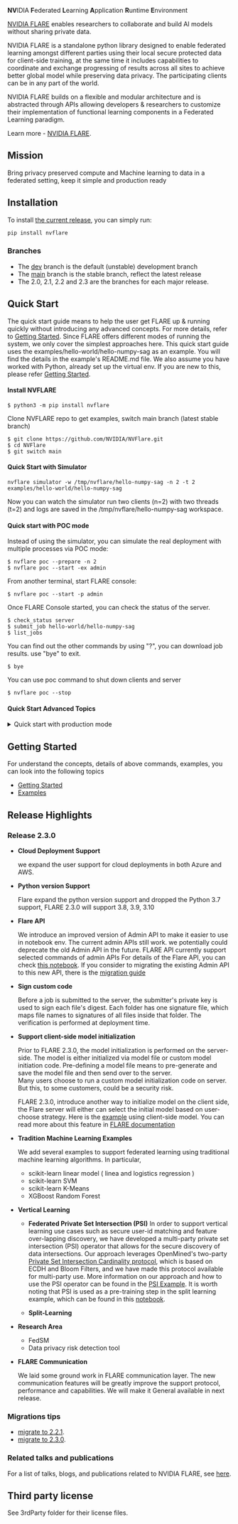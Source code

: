 **NV**IDIA **F**ederated **L**earning **A**pplication **R**untime **E**nvironment


[NVIDIA FLARE](https://nvflare.readthedocs.io/en/main/index.html) enables researchers to collaborate and build AI models without sharing private data. 

NVIDIA FLARE is a standalone python library designed to enable federated learning amongst different parties using their local secure protected data for client-side training, at the same time it includes capabilities to coordinate and exchange progressing of results across all sites to achieve better global model while preserving data privacy. The participating clients can be in any part of the world. 

NVIDIA FLARE builds on a flexible and modular architecture and is abstracted through APIs allowing developers & researchers to customize their implementation of functional learning components in a Federated Learning paradigm. 

Learn more - [NVIDIA FLARE](https://nvflare.readthedocs.io/en/main/index.html).


## Mission

Bring privacy preserved compute and Machine learning to data in a federated setting, keep it simple and production ready

## Installation

To install [the current release](https://pypi.org/project/nvflare), you can simply run:

```bash
pip install nvflare
```

### Branches
* The [dev](https://github.com/NVIDIA/NVFlare/tree/dev) branch is the default (unstable) development branch
* The [main](https://github.com/NVIDIA/NVFlare/tree/main) branch is the stable branch, reflect the latest release
* The 2.0, 2.1, 2.2 and 2.3 are the branches for each major release. 

## Quick Start
The quick start guide means to help the user get FLARE up & running quickly without introducing any advanced concepts. For more details, refer to [Getting Started](https://nvflare.readthedocs.io/en/main/getting_started.html). 
Since FLARE offers different modes of running the system, we only cover the simplest approaches here. This quick start guide uses the examples/hello-world/hello-numpy-sag as an example. You will find the details in the example's README.md file.
We also assume you have worked with Python, already set up the virtual env. If you are new to this, please refer [Getting Started](https://nvflare.readthedocs.io/en/main/getting_started.html).

#### Install NVFLARE
```
$ python3 -m pip install nvflare
```
Clone NVFLARE repo to get examples, switch main branch (latest stable branch)
```
$ git clone https://github.com/NVIDIA/NVFlare.git
$ cd NVFlare
$ git switch main
```

#### **Quick Start with Simulator**

```
nvflare simulator -w /tmp/nvflare/hello-numpy-sag -n 2 -t 2 examples/hello-world/hello-numpy-sag
```
Now you can watch the simulator run two clients (n=2) with two threads (t=2) and logs are saved in the /tmp/nvflare/hello-numpy-sag workspace.

#### **Quick start with POC mode**

Instead of using the simulator, you can simulate the real deployment with multiple processes via POC mode:
```shell
$ nvflare poc --prepare -n 2
$ nvflare poc --start -ex admin
```
From another terminal, start FLARE console:
```console
$ nvflare poc --start -p admin
```
Once FLARE Console started, you can check the status of the server.
```console
$ check_status server
$ submit_job hello-world/hello-numpy-sag
$ list_jobs
```
You can find out the other commands by using "?", you can download job results. use "bye" to exit.
```console
$ bye
```
You can use poc command to shut down clients and server

```shell
$ nvflare poc --stop  
``` 

#### **Quick Start Advanced Topics**
<details><summary>Quick start with production mode</summary>

Before you work in production mode, you need to first **provision**: a process to generate **startup kit**.
Startup kits are set of start scripts, configuration and certificates associated with different user, sites, server.
In this quick guide, we only show Non-HA (Non-high availability mode), we will only have one FL server.

#### **provision**
<details><summary>Provision via CLI</summary>
```shell
$ cd /tmp
$ nvflare provision
```

select 2 for non-HA mode.  If you will generate a project.yml in the current directory. This will be the base configuration
files for provision. By default, the project.yml will have one server and two clients pre-defined

* server1
* site-1
* site-2

Now we are ready to provision,

```shell
$ cd /tmp
$ nvflare provision -p project.yml
```

it will generate startup kits in the following directory

```
/tmp/workspace/example_project/prod_00
```
</details>

#### **start Flare Server, Clients, Flare Console**
<details><summary>Starting different sub-systems</summary>
First start FL Server, open a new **terminal** for server

```shell
$ cd /tmp/workspace/example_project/prod_00
$ ./server1/startup/start.sh
```

Next start Site-1 and Site-2, open a new **terminal** for each site
in site-1 terminal:

```shell
$ cd /tmp/workspace/example_project/prod_00
$ ./site-1/startup/start.sh
```

in site-2 terminal:

```shell
$ cd /tmp/workspace/example_project/prod_00
$ ./site-2/startup/start.sh
```

Next finally for Flare console, open a new **terminal**

```shell
$ cd /tmp/workspace/example_project/prod_00
$ ./admin@nvidia.com/startup/fl_admin.sh
``` 
Once console started, you can use check-status command just like POC mode
</details>

#### **Provision and distributing startup kits via Flare Dashboard UI**
<details><summary>Starting FLARE Dashboard</summary>

Start the dashboard, then following the instructions. Once Dashboard started, you can setup project, invite users 
to participate, once user add the sites, you can approve the user and sites, then freeze the project. The user can download
the startup kits from the UI. 

```shell
 nvflare dashboard --start
```
</details>

</details>

## Getting Started
 For understand the concepts, details of above commands, examples, you can look into the following topics
 * [Getting Started](https://nvflare.readthedocs.io/en/main/getting_started.html)
 * [Examples](https://github.com/NVIDIA/NVFlare/tree/main/examples/)

## Release Highlights

### Release 2.3.0

* **Cloud Deployment Support**

  we expand the user support for cloud deployments in both Azure and AWS. 


* **Python version Support**

  Flare expand the python version support and dropped the Python 3.7 support, FLARE 2.3.0 will support 3.8, 3.9, 3.10
  

* **Flare API**

  We introduce an improved version of Admin API to make it easier to use in notebook env. The current admin APIs still work.
  we potentially could deprecate the old Admin API in the future. FLARE API currently support selected commands of admin APIs
  For details of the Flare API, you can check [this notebook](https://github.com/NVIDIA/NVFlare/blob/dev/examples/tutorial/flare_api.ipynb).
  If you consider to migrating the existing Admin API to this new API, there is the [migration guide](https://nvflare.readthedocs.io/en/dev/real_world_fl/migrating_to_flare_api.html)


* **Sign custom code**

  Before a job is submitted to the server, the submitter's private key is used to sign
  each file's digest.  Each folder has one signature file, which maps file names to signatures
  of all files inside that folder.  The verification is performed at deployment time. 


* **Support client-side model initialization**

  Prior to FLARE 2.3.0, the model initialization is performed on the server-side.
  The model is either initialized via model file or custom model initiation code. Pre-defining a model file means to pre-generate and save the model file and then send over to the server.  
  Many users choose to run a custom model initialization code on server. But this, to some customers, could be a security risk.
  
  FLARE 2.3.0, introduce another way to initialize model on the client side, the Flare server will either can select 
  the initial model based on user-choose strategy. Here is the [example](https://github.com/NVIDIA/NVFlare/tree/dev/examples/hello-world/hello-pt) using client-side model. 
  You can read more about this feature in [FLARE documentation](TODO)


* **Tradition Machine Learning Examples**

  We add several examples to support federated learning using traditional machine learning algorithms. 
  In particular, 
  * scikit-learn linear model ( linea and logistics regression )
  * scikit-learn SVM 
  * scikit-learn K-Means
  * XGBoost Random Forest


* **Vertical Learning**

  * **Federated Private Set Intersection (PSI)**
  In order to support vertical learning use cases such as secure user-id matching and feature 
  over-lapping discovery, we have developed a multi-party private set intersection (PSI) operator 
  that allows for the secure discovery of data intersections. Our approach leverages OpenMined's two-party
  [Private Set Intersection Cardinality protocol](https://github.com/OpenMined/PSI), which is based on ECDH and Bloom Filters, and we have 
  made this protocol available for multi-party use. More information on our approach and how to use the
  PSI operator can be found in the [PSI Example](https://github.com/NVIDIA/NVFlare/blob/dev/examples/advanced/psi/README.md). 
  It is worth noting that PSI is used as a pre-training step in the split learning example, which can be found in this 
  [notebook](https://github.com/NVIDIA/NVFlare/blob/dev/examples/tutorial/vertical_federated_learning/cifar10-splitnn/cifar10_split_learning.ipynb).

  
  * **Split-Learning** 


* **Research Area**

  * FedSM 
  * Data privacy risk detection tool


* **FLARE Communication**

  We laid some ground work in FLARE communication layer. 
The new communication features will be greatly improve the support protocol, 
performance and capabilities. We will make it General available in next release.   
  
    
### Migrations tips
   * [migrate to 2.2.1](docs/release_notes/2.2.1/migration_notes.md).
   * [migrate to 2.3.0](docs/release_notes/2.3.0/migration_notes.md).


### Related talks and publications

For a list of talks, blogs, and publications related to NVIDIA FLARE, see [here](docs/publications_and_talks.md).

## Third party license

See 3rdParty folder for their license files.



